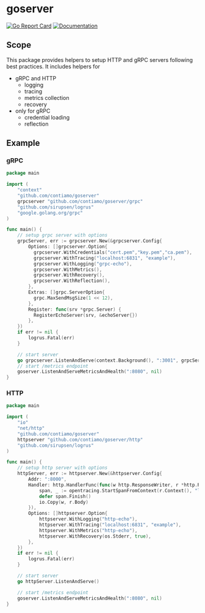 goserver
========
[![Go Report Card](https://goreportcard.com/badge/github.com/contiamo/goserver)](https://goreportcard.com/report/github.com/contiamo/goserver)  [![Documentation](https://godoc.org/github.com/contiamo/goserver?status.svg)](http://godoc.org/github.com/contiamo/goserver)


## Scope

This package provides helpers to setup HTTP and gRPC servers following best practices.
It includes helpers for

* gRPC and HTTP
  * logging
  * tracing
  * metrics collection
  * recovery
* only for gRPC
  * credential loading
  * reflection

## Example

### gRPC
```go
package main

import (
	"context"
	"github.com/contiamo/goserver"
	grpcserver "github.com/contiamo/goserver/grpc"
	"github.com/sirupsen/logrus"
	"google.golang.org/grpc"
)

func main() {
	// setup grpc server with options
	grpcServer, err := grpcserver.New(&grpcserver.Config{
		Options: []grpcserver.Option{
          grpcserver.WithCredentials("cert.pem","key.pem","ca.pem"),
          grpcserver.WithTracing("localhost:6831", "example"),
          grpcserver.WithLogging("grpc-echo"),
          grpcserver.WithMetrics(),
          grpcserver.WithRecovery(),
          grpcserver.WithReflection(),
		},
		Extras: []grpc.ServerOption{
	      grpc.MaxSendMsgSize(1 << 12),
		},
		Register: func(srv *grpc.Server) {
		  RegisterEchoServer(srv, &echoServer{})
		},
	})
	if err != nil {
		logrus.Fatal(err)
	}

	// start server
	go grpcserver.ListenAndServe(context.Background(), ":3001", grpcServer)
	// start /metrics endpoint
	goserver.ListenAndServeMetricsAndHealth(":8080", nil)
}
```

### HTTP
```go
package main

import (
	"io"
	"net/http"
	"github.com/contiamo/goserver"
	httpserver "github.com/contiamo/goserver/http"
	"github.com/sirupsen/logrus"
)

func main() {
	// setup http server with options
	httpServer, err := httpserver.New(&httpserver.Config{
		Addr: ":8000",
		Handler: http.HandlerFunc(func(w http.ResponseWriter, r *http.Request) {
			span, _ := opentracing.StartSpanFromContext(r.Context(), "logic")
			defer span.Finish()
			io.Copy(w, r.Body)
		}),
		Options: []httpserver.Option{
			httpserver.WithLogging("http-echo"),
			httpserver.WithTracing("localhost:6831", "example"),
			httpserver.WithMetrics("http-echo"),
			httpserver.WithRecovery(os.Stderr, true),
		},
	})
	if err != nil {
		logrus.Fatal(err)
	}

	// start server
	go httpServer.ListenAndServe()

	// start /metrics endpoint
	goserver.ListenAndServeMetricsAndHealth(":8080", nil)
}
```
